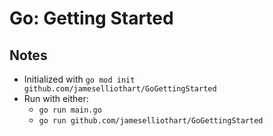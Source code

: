 # Go: Getting Started

## Notes

- Initialized with `go mod init github.com/jameselliothart/GoGettingStarted`
- Run with either:
  - `go run main.go`
  - `go run github.com/jameselliothart/GoGettingStarted`
